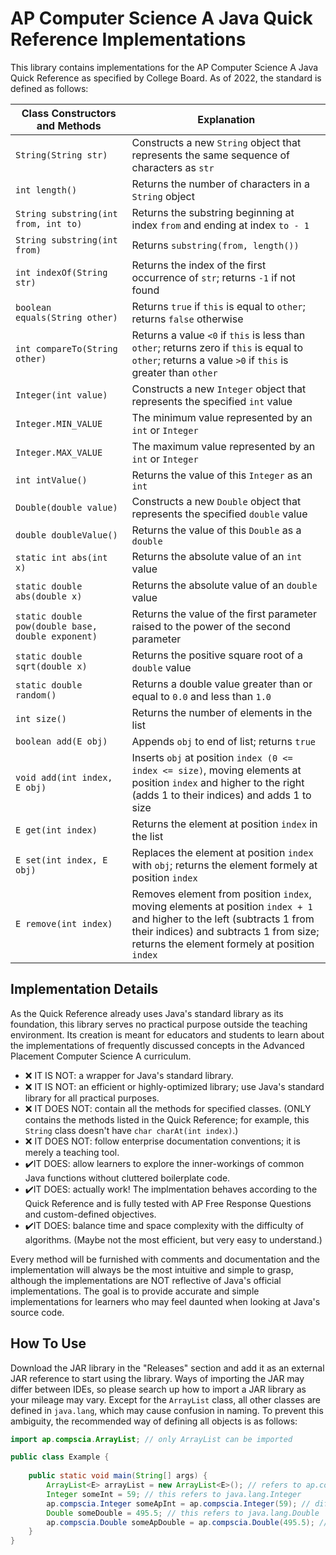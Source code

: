 # AP Computer Science A Java Quick Reference Implementations

This library contains implementations for the AP Computer Science A Java Quick Reference as specified by College Board. As of 2022, the standard is defined as follows:

| Class Constructors and Methods | Explanation |
| --- | --- |
| `String(String str)` | Constructs a new `String` object that represents the same sequence of characters as `str` |
| `int length()` | Returns the number of characters in a `String` object
| `String substring(int from, int to)` | Returns the substring beginning at index `from` and ending at index `to - 1`
| `String substring(int from)` | Returns `substring(from, length())`
| `int indexOf(String str)` | Returns the index of the first occurrence of `str`; returns `-1` if not found
| `boolean equals(String other)` | Returns `true` if `this` is equal to `other`; returns `false` otherwise
| `int compareTo(String other)` | Returns a value `<0` if `this` is less than `other`; returns zero if `this` is equal to `other`; returns a value `>0` if `this` is greater than `other`
| `Integer(int value)` | Constructs a new `Integer` object that represents the specified `int` value
| `Integer.MIN_VALUE` | The minimum value represented by an `int` or `Integer`
| `Integer.MAX_VALUE` | The maximum value represented by an `int` or `Integer`
| `int intValue()` | Returns the value of this `Integer` as an `int`
| `Double(double value)` | Constructs a new `Double` object that represents the specified `double` value
| `double doubleValue()` | Returns the value of this `Double` as a `double`
| `static int abs(int x)` | Returns the absolute value of an `int` value
| `static double abs(double x)` | Returns the absolute value of an `double` value
| `static double pow(double base, double exponent)` | Returns the value of the first parameter raised to the power of the second parameter
| `static double sqrt(double x)` | Returns the positive square root of a `double` value
| `static double random()` | Returns a double value greater than or equal to `0.0` and less than `1.0`
| `int size()` | Returns the number of elements in the list
| `boolean add(E obj)` | Appends `obj` to end of list; returns `true`
| `void add(int index, E obj)` | Inserts `obj` at position `index (0 <= index <= size)`, moving elements at position `index` and higher to the right (adds 1 to their indices) and adds 1 to size
| `E get(int index)` | Returns the element at position `index` in the list
| `E set(int index, E obj)` | Replaces the element at position `index` with `obj`; returns the element formely at position `index`
| `E remove(int index)` | Removes element from position `index`, moving elements at position `index + 1` and higher to the left (subtracts 1 from their indices) and subtracts 1 from size; returns the element formely at position `index`

## Implementation Details

As the Quick Reference already uses Java's standard library as its foundation, this library serves no practical purpose outside the teaching environment. Its creation is meant for educators and students to learn about the implementations of frequently discussed concepts in the Advanced Placement Computer Science A curriculum.
- ❌ IT IS NOT: a wrapper for Java's standard library.
- ❌ IT IS NOT: an efficient or highly-optimized library; use Java's standard library for all practical purposes.
- ❌ IT DOES NOT: contain all the methods for specified classes. (ONLY contains the methods listed in the Quick Reference; for example, this `String` class doesn't have `char charAt(int index)`.)
- ❌ IT DOES NOT: follow enterprise documentation conventions; it is merely a teaching tool.
- ✔️IT DOES: allow learners to explore the inner-workings of common Java functions without cluttered boilerplate code.
- ✔️IT DOES: actually work! The implmentation behaves according to the Quick Reference and is fully tested with AP Free Response Questions and custom-defined objectives.
- ✔️IT DOES: balance time and space complexity with the difficulty of algorithms. (Maybe not the most efficient, but very easy to understand.)

Every method will be furnished with comments and documentation and the implementation will always be the most intuitive and simple to grasp, although the implementations are NOT reflective of Java's official implementations. The goal is to provide accurate and simple implementations for learners who may feel daunted when looking at Java's source code.

## How To Use
Download the JAR library in the "Releases" section and add it as an external JAR reference to start using the library. Ways of importing the JAR may differ between IDEs, so please search up how to import a JAR library as your mileage may vary. Except for the `ArrayList` class, all other classes are defined in `java.lang`, which may cause confusion in naming. To prevent this ambiguity, the recommended way of defining all objects is as follows:

```java
import ap.compscia.ArrayList; // only ArrayList can be imported

public class Example {
    
    public static void main(String[] args) {
        ArrayList<E> arrayList = new ArrayList<E>(); // refers to ap.compscia.ArrayList
        Integer someInt = 59; // this refers to java.lang.Integer
        ap.compscia.Integer someApInt = ap.compscia.Integer(59); // different from Java's built-in Integer wrapper class
        Double someDouble = 495.5; // this refers to java.lang.Double
        ap.compscia.Double someApDouble = ap.compscia.Double(495.5); // different from Java's built-in Double wrapper class
    }
}
```